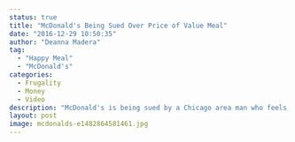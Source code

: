 ```yaml
---
status: true
title: "McDonald's Being Sued Over Price of Value Meal"
date: "2016-12-29 10:50:35"
author: "Deanna Madera"
tag:
  - "Happy Meal"
  - "McDonald's"
categories:
  - Frugality
  - Money
  - Video
description: "McDonald's is being sued by a Chicago area man who feels he's being ripped off for the price of a value meal."
layout: post
image: mcdonalds-e1482864581461.jpg
---
```


<div wibbitz="wbtz-static-embed" wibbitz-autoplay="true" wibbitz-clip-id="bc18d82477f184e5292cfb953f8f625c2" wibbitz-next="auto"></div><script>(function(d, s, id) {
	if (d.getElementById(id)) return;
	var js = d.createElement(s); js.id = id;
	js.src = '//cdn4.wibbitz.com/static.js';
	d.getElementsByTagName('body')[0].appendChild(js);
}(document, 'script', 'wibbitz-static-embed'));</script>
